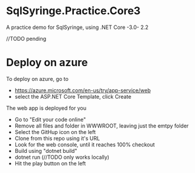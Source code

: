 # SqlSyringe.Practice.Core3
A practice demo for SqlSyringe, using .NET Core -3.0-  2.2

//TODO pending
# Deploy on azure

To deploy on azure, go to 
 - https://azure.microsoft.com/en-us/try/app-service/web
 - select the ASP.NET Core Template, click Create

The web app is deployed for you

 - Go to "Edit your code online"
 - Remove all files and folder in WWWROOT, leaving just the emtpy folder
 - Select the GitHup icon on the left
 - Clone from this repo using it's URL
 - Look for the web console, until it reaches 100% checkout
 - Build using "dotnet build"
 - dotnet run (//TODO only works locally)
 - Hit the play button on the left


